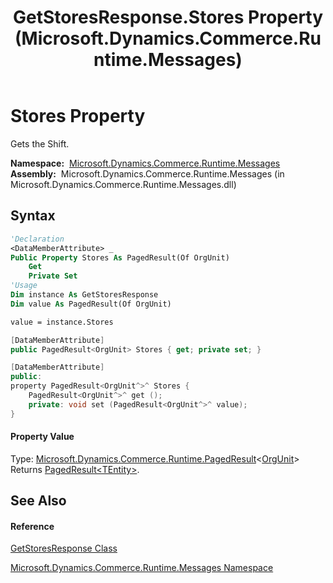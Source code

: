 ﻿---
title: GetStoresResponse.Stores Property  (Microsoft.Dynamics.Commerce.Runtime.Messages)
TOCTitle: Stores Property
ms:assetid: P:Microsoft.Dynamics.Commerce.Runtime.Messages.GetStoresResponse.Stores
ms:mtpsurl: https://technet.microsoft.com/en-us/library/microsoft.dynamics.commerce.runtime.messages.getstoresresponse.stores(v=AX.60)
ms:contentKeyID: 62213329
ms.date: 05/18/2015
mtps_version: v=AX.60
f1_keywords:
- Microsoft.Dynamics.Commerce.Runtime.Messages.GetStoresResponse.Stores
dev_langs:
- CSharp
- C++
- VB
---

# Stores Property

Gets the Shift.

**Namespace:**  [Microsoft.Dynamics.Commerce.Runtime.Messages](microsoft-dynamics-commerce-runtime-messages-namespace.md)  
**Assembly:**  Microsoft.Dynamics.Commerce.Runtime.Messages (in Microsoft.Dynamics.Commerce.Runtime.Messages.dll)

## Syntax

``` vb
'Declaration
<DataMemberAttribute> _
Public Property Stores As PagedResult(Of OrgUnit)
    Get
    Private Set
'Usage
Dim instance As GetStoresResponse
Dim value As PagedResult(Of OrgUnit)

value = instance.Stores
```

``` csharp
[DataMemberAttribute]
public PagedResult<OrgUnit> Stores { get; private set; }
```

``` c++
[DataMemberAttribute]
public:
property PagedResult<OrgUnit^>^ Stores {
    PagedResult<OrgUnit^>^ get ();
    private: void set (PagedResult<OrgUnit^>^ value);
}
```

#### Property Value

Type: [Microsoft.Dynamics.Commerce.Runtime.PagedResult](pagedresult-tentity-class-microsoft-dynamics-commerce-runtime.md)\<[OrgUnit](orgunit-class-microsoft-dynamics-commerce-runtime-datamodel.md)\>  
Returns [PagedResult\<TEntity\>](pagedresult-tentity-class-microsoft-dynamics-commerce-runtime.md).  

## See Also

#### Reference

[GetStoresResponse Class](getstoresresponse-class-microsoft-dynamics-commerce-runtime-messages.md)

[Microsoft.Dynamics.Commerce.Runtime.Messages Namespace](microsoft-dynamics-commerce-runtime-messages-namespace.md)

